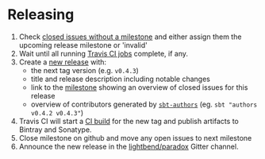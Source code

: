 # Releasing

1. Check [closed issues without a milestone](https://github.com/lightbend/paradox/issues?utf8=%E2%9C%93&q=is%3Aissue%20is%3Aclosed%20no%3Amilestone) and either assign them the upcoming release milestone or 'invalid'
1. Wait until all running [Travis CI jobs](https://travis-ci.org/lightbend/paradox/builds) complete, if any.
1. Create a [new release](https://github.com/lightbend/paradox/releases/new) with:
    * the next tag version (e.g. `v0.4.3`)
    * title and release description including notable changes
    * link to the [milestone](https://github.com/lightbend/paradox/milestones) showing an overview of closed issues for this release
    * overview of contributors generated by [`sbt-authors`](https://github.com/2m/authors) (eg. `sbt "authors v0.4.2 v0.4.3"`)
1. Travis CI will start a [CI build](https://travis-ci.org/lightbend/paradox/builds) for the new tag and publish artifacts to Bintray and Sonatype.
1. Close milestone on github and move any open issues to next milestone
1. Announce the new release in the [lightbend/paradox](https://gitter.im/lightbend/paradox) Gitter channel.
